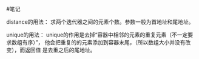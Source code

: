 #笔记

distance的用法：
求两个迭代器之间的元素个数。参数一般为首地址和尾地址。

unique的用法：
unique的作用是去掉“容器中相邻的元素的重复元素（不一定要求数组有序）”，
他会把重复的的元素添加到容器末尾，（所以数组大小并没有改变），而返回值
是去重之后的尾地址。





